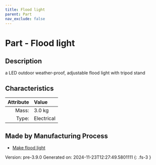 ```yaml
---
title: Flood light
parent: Part
nav_exclude: false
---
```

# Part - Flood light

## Description
a LED outdoor weather-proof, adjustable flood light with tripod stand

## Characteristics

| Attribute      | Value |
|--------:|:------|
|Mass:|3.0 kg|
|Type:|Electrical|

## Made by Manufacturing Process

- [Make flood light](../process/make-flood-light.html)



Version: pre-3.9.0 Generated on: 2024-11-23T12:27:49.5801111
{: .fs-3 }

